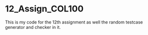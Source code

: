 # 12_Assign_COL100
This is my code for the 12th assignment as well the random testcase generator and checker in it.
